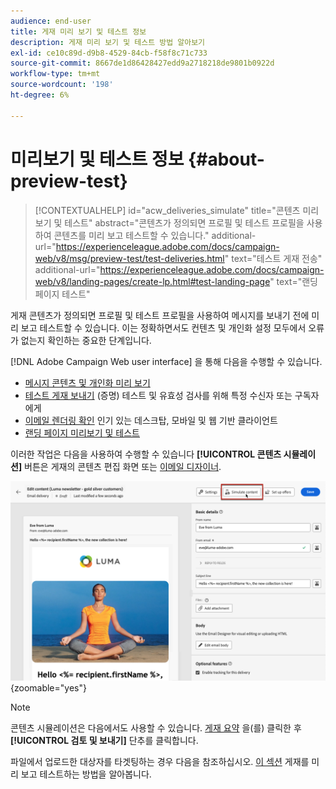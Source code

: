 ```yaml
---
audience: end-user
title: 게재 미리 보기 및 테스트 정보
description: 게재 미리 보기 및 테스트 방법 알아보기
exl-id: ce10c89d-d9b8-4529-84cb-f58f8c71c733
source-git-commit: 8667de1d86428427edd9a2718218de9801b0922d
workflow-type: tm+mt
source-wordcount: '198'
ht-degree: 6%

---
```


# 미리보기 및 테스트 정보 {#about-preview-test}

>[!CONTEXTUALHELP]
>id="acw_deliveries_simulate"
>title="콘텐츠 미리보기 및 테스트"
>abstract="콘텐츠가 정의되면 프로필 및 테스트 프로필을 사용하여 콘텐츠를 미리 보고 테스트할 수 있습니다."
>additional-url="https://experienceleague.adobe.com/docs/campaign-web/v8/msg/preview-test/test-deliveries.html" text="테스트 게재 전송"
>additional-url="https://experienceleague.adobe.com/docs/campaign-web/v8/landing-pages/create-lp.html#test-landing-page" text="랜딩 페이지 테스트"

게재 콘텐츠가 정의되면 프로필 및 테스트 프로필을 사용하여 메시지를 보내기 전에 미리 보고 테스트할 수 있습니다. 이는 정확하면서도 컨텐츠 및 개인화 설정 모두에서 오류가 없는지 확인하는 중요한 단계입니다.

[!DNL Adobe Campaign Web user interface] 을 통해 다음을 수행할 수 있습니다.

* [메시지 콘텐츠 및 개인화 미리 보기](preview-content.md)
* [테스트 게재 보내기](test-deliveries.md) (증명) 테스트 및 유효성 검사를 위해 특정 수신자 또는 구독자에게
* [이메일 렌더링 확인](email-rendering.md) 인기 있는 데스크탑, 모바일 및 웹 기반 클라이언트
* [랜딩 페이지 미리보기 및 테스트](../landing-pages/create-lp.md#test-landing-page)

이러한 작업은 다음을 사용하여 수행할 수 있습니다 **[!UICONTROL 콘텐츠 시뮬레이션]** 버튼은 게재의 콘텐츠 편집 화면 또는 [이메일 디자이너](../email/get-started-email-designer.md).

![](assets/simulate-button.png){zoomable=&quot;yes&quot;}

>[!NOTE]
>
>콘텐츠 시뮬레이션은 다음에서도 사용할 수 있습니다. [게재 요약](../monitor/prepare-send.md) 을(를) 클릭한 후 **[!UICONTROL 검토 및 보내기]** 단추를 클릭합니다.
>
>파일에서 업로드한 대상자를 타겟팅하는 경우 다음을 참조하십시오. [이 섹션](../audience/file-audience.md#preview--test-your-email-test) 게재를 미리 보고 테스트하는 방법을 알아봅니다.
